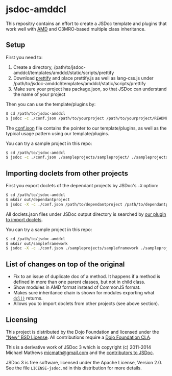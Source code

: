 # jsdoc-amddcl

This repositry contains an effort to create a JSDoc template and plugins that work well with [AMD](https://github.com/amdjs/amdjs-api/wiki/AMD) and C3MRO-based multiple class inheritance.

## Setup

First you need to:

1. Create a directory, /path/to/jsdoc-amddcl/templates/amddcl/static/scripts/prettify
2. Download [prettify](https://code.google.com/p/google-code-prettify/) and place prettify.js as well as lang-css.js under /path/to/jsdoc-amddcl/templates/amddcl/static/scripts/prettify
3. Make sure your project has package.json, so that JSDoc can understand the name of your project

Then you can use the template/plugins by:

```sh
$ cd /path/to/jsdoc-amddcl
$ jsdoc -c ./conf.json /path/to/yourproject /path/to/yourproject/README.md /path/to/yourproject/package.json
```

The [conf.json](https://github.com/asudoh/jsdoc-amddcl/blob/master/conf.json) file contains the pointer to our template/plugins, as well as the typical usage pattern using our template/plugins.

You can try a sample project in this repo:

```sh
$ cd /path/to/jsdoc-amddcl
$ jsdoc -c ./conf.json ./sampleprojects/sampleproject/ ./sampleprojects/sampleproject/README.md ./sampleprojects/sampleproject/package.json
```

## Importing doclets from other projects

First you export doclets of the dependant projects by JSDoc's `-X` option:

```sh
$ cd /path/to/jsdoc-amddcl
$ mkdir out/dependantproject
$ jsdoc -X -c ./conf.json /path/to/dependantproject /path/to/dependantproject/package.json >! out/dependantproject/doclets.json
```

All doclets.json files under JSDoc output directory is searched by [our plugin to import doclets](https://github.com/asudoh/jsdoc-amddcl/blob/master/custom-plugins/importer.js).

You can try a sample project in this repo:

```sh
$ cd /path/to/jsdoc-amddcl
$ mkdir out/sampleframework
$ jsdoc -X -c ./conf.json ./sampleprojects/sampleframework ./sampleprojects/sampleframework/package.json > out/sampleframework/doclets.json
```

## List of changes on top of the original

* Fix to an issue of duplicate doc of a method.
  It happens if a method is defined in more than one parent classes, but not in child class.
* Show modules in AMD format instead of CommonJS format.
* Makes sure inheritance chain is shown for modules exporting what [`dcl()`](http://www.dcljs.org/) returns.
* Allows you to import doclets from other projects (see above section).

## Licensing

This project is distributed by the Dojo Foundation and licensed under the ["New" BSD License](./LICENSE).
All contributions require a [Dojo Foundation CLA](http://dojofoundation.org/about/claForm).

This is a derivative work of JSDoc 3 which is copyright (c) 2011-2014 Michael Mathews <micmath@gmail.com> and the
[contributors to JSDoc](https://github.com/jsdoc3/jsdoc/graphs/contributors).

JSDoc 3 is free software, licensed under the Apache License, Version 2.0. See
the file `LICENSE-jsdoc.md` in this distribution for more details.
